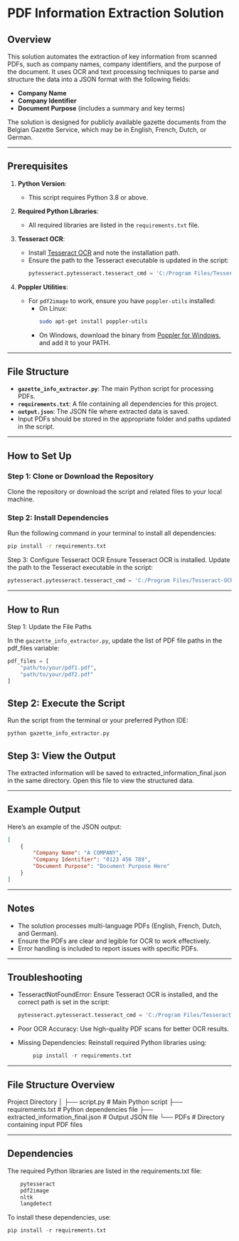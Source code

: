 # PDF Information Extraction Solution

## Overview
This solution automates the extraction of key information from scanned PDFs, such as company names, company identifiers, and the purpose of the document. It uses OCR and text processing techniques to parse and structure the data into a JSON format with the following fields:
- **Company Name**
- **Company Identifier**
- **Document Purpose** (includes a summary and key terms)

The solution is designed for publicly available gazette documents from the Belgian Gazette Service, which may be in English, French, Dutch, or German.

---

## Prerequisites

1. **Python Version**:
   - This script requires Python 3.8 or above.

2. **Required Python Libraries**:
   - All required libraries are listed in the `requirements.txt` file.

3. **Tesseract OCR**:
   - Install [Tesseract OCR](https://github.com/tesseract-ocr/tesseract) and note the installation path.
   - Ensure the path to the Tesseract executable is updated in the script:
     ```python
     pytesseract.pytesseract.tesseract_cmd = 'C:/Program Files/Tesseract-OCR/tesseract.exe'
     ```

4. **Poppler Utilities**:
   - For `pdf2image` to work, ensure you have `poppler-utils` installed:
     - On Linux:
       ```bash
       sudo apt-get install poppler-utils
       ```
     - On Windows, download the binary from [Poppler for Windows](http://blog.alivate.com.au/poppler-windows/), and add it to your PATH.

---

## File Structure

- **`gazette_info_extractor.py`**: The main Python script for processing PDFs.
- **`requirements.txt`**: A file containing all dependencies for this project.
- **`output.json`**: The JSON file where extracted data is saved.
- Input PDFs should be stored in the appropriate folder and paths updated in the script.

---

## How to Set Up

### Step 1: Clone or Download the Repository
Clone the repository or download the script and related files to your local machine.

### Step 2: Install Dependencies
Run the following command in your terminal to install all dependencies:
```bash
pip install -r requirements.txt
```

Step 3: Configure Tesseract OCR
Ensure Tesseract OCR is installed.
Update the path to the Tesseract executable in the script:

```python
pytesseract.pytesseract.tesseract_cmd = 'C:/Program Files/Tesseract-OCR/tesseract.exe'
```

---

## How to Run
Step 1: Update the File Paths

In the `gazzette_info_extractor.py`, update the list of PDF file paths in the pdf_files variable:

```python
pdf_files = [
    "path/to/your/pdf1.pdf",
    "path/to/your/pdf2.pdf"
]
```

## Step 2: Execute the Script

Run the script from the terminal or your preferred Python IDE:

```python
python gazette_info_extractor.py
```

## Step 3: View the Output

The extracted information will be saved to extracted_information_final.json in the same directory. Open this file to view the structured data.

---

## Example Output

Here’s an example of the JSON output:

```json
[
    {
        "Company Name": "A COMPANY",
        "Company Identifier": "0123 456 789",
        "Document Purpose": "Document Purpose Here"
    }
]
```
---

## Notes

- The solution processes multi-language PDFs (English, French, Dutch, and German).
- Ensure the PDFs are clear and legible for OCR to work effectively.
- Error handling is included to report issues with specific PDFs.

---

## Troubleshooting

- TesseractNotFoundError: Ensure Tesseract OCR is installed, and the correct path is set in the script:

  ```python
  pytesseract.pytesseract.tesseract_cmd = 'C:/Program Files/Tesseract-OCR/tesseract.exe'
  ```

- Poor OCR Accuracy: Use high-quality PDF scans for better OCR results.

- Missing Dependencies: Reinstall required Python libraries using:

```python
        pip install -r requirements.txt
```

---

## File Structure Overview

Project Directory
│
├── script.py                    # Main Python script
├── requirements.txt             # Python dependencies file
├── extracted_information_final.json  # Output JSON file
└── PDFs                         # Directory containing input PDF files

---

## Dependencies

The required Python libraries are listed in the requirements.txt file:

```python
    pytesseract
    pdf2image
    nltk
    langdetect
```

To install these dependencies, use:

```python
pip install -r requirements.txt
```
